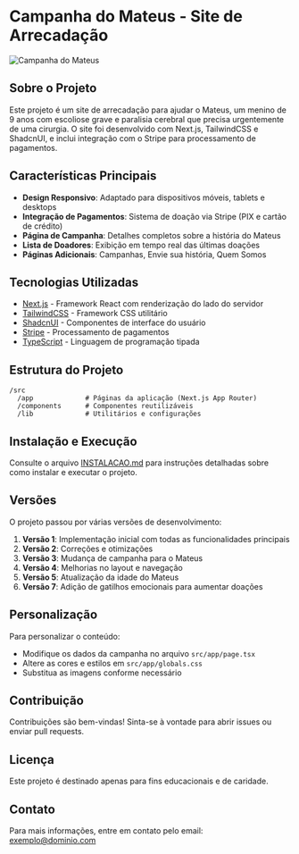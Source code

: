 # Campanha do Mateus - Site de Arrecadação

![Campanha do Mateus](https://ext.same-assets.com/4073814682/524035916.png)

## Sobre o Projeto

Este projeto é um site de arrecadação para ajudar o Mateus, um menino de 9 anos com escoliose grave e paralisia cerebral que precisa urgentemente de uma cirurgia. O site foi desenvolvido com Next.js, TailwindCSS e ShadcnUI, e inclui integração com o Stripe para processamento de pagamentos.

## Características Principais

- **Design Responsivo**: Adaptado para dispositivos móveis, tablets e desktops
- **Integração de Pagamentos**: Sistema de doação via Stripe (PIX e cartão de crédito)
- **Página de Campanha**: Detalhes completos sobre a história do Mateus
- **Lista de Doadores**: Exibição em tempo real das últimas doações
- **Páginas Adicionais**: Campanhas, Envie sua história, Quem Somos

## Tecnologias Utilizadas

- [Next.js](https://nextjs.org/) - Framework React com renderização do lado do servidor
- [TailwindCSS](https://tailwindcss.com/) - Framework CSS utilitário
- [ShadcnUI](https://ui.shadcn.com/) - Componentes de interface do usuário
- [Stripe](https://stripe.com/) - Processamento de pagamentos
- [TypeScript](https://www.typescriptlang.org/) - Linguagem de programação tipada

## Estrutura do Projeto

```
/src
  /app             # Páginas da aplicação (Next.js App Router)
  /components      # Componentes reutilizáveis
  /lib             # Utilitários e configurações
```

## Instalação e Execução

Consulte o arquivo [INSTALACAO.md](./INSTALACAO.md) para instruções detalhadas sobre como instalar e executar o projeto.

## Versões

O projeto passou por várias versões de desenvolvimento:

1. **Versão 1**: Implementação inicial com todas as funcionalidades principais
2. **Versão 2**: Correções e otimizações
3. **Versão 3**: Mudança de campanha para o Mateus
4. **Versão 4**: Melhorias no layout e navegação
5. **Versão 5**: Atualização da idade do Mateus
6. **Versão 7**: Adição de gatilhos emocionais para aumentar doações

## Personalização

Para personalizar o conteúdo:

- Modifique os dados da campanha no arquivo `src/app/page.tsx`
- Altere as cores e estilos em `src/app/globals.css`
- Substitua as imagens conforme necessário

## Contribuição

Contribuições são bem-vindas! Sinta-se à vontade para abrir issues ou enviar pull requests.

## Licença

Este projeto é destinado apenas para fins educacionais e de caridade.

## Contato

Para mais informações, entre em contato pelo email: exemplo@dominio.com